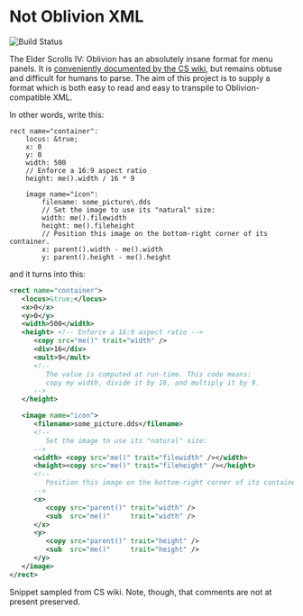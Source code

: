 # Not Oblivion XML

![Build Status](https://github.com/ernieIzde8ski/not-oblivion-xml/actions/workflows/rust.yml/badge.svg)

The Elder Scrolls IV: Oblivion has an absolutely insane format for menu panels. It is [conveniently documented by the CS wiki](https://cs.elderscrolls.com/index.php?title=Oblivion_XML_Reference), but remains obtuse and difficult for humans to parse. The aim of this project is to supply a format which is both easy to read and easy to transpile to Oblivion-compatible XML.

In other words, write this:

```text
rect name="container":
    locus: &true;
    x: 0
    y: 0
    width: 500
    // Enforce a 16:9 aspect ratio
    height: me().width / 16 * 9

    image name="icon":
        filename: some_picture\.dds
        // Set the image to use its "natural" size:
        width: me().filewidth
        height: me().fileheight
        // Position this image on the bottom-right corner of its container.
        x: parent().width - me().width
        y: parent().height - me().height
```

and it turns into this:

```xml
<rect name="container">
   <locus>&true;</locus>
   <x>0</x>
   <y>0</y>
   <width>500</width>
   <height> <!-- Enforce a 16:9 aspect ratio -->
      <copy src="me()" trait="width" />
      <div>16</div>
      <mult>9</mult>
      <!--
         The value is computed at run-time. This code means: 
         copy my width, divide it by 16, and multiply it by 9.
      -->
   </height>

   <image name="icon">
      <filename>some_picture.dds</filename>
      <!--
         Set the image to use its "natural" size:
      -->
      <width> <copy src="me()" trait="filewidth" /></width>
      <height><copy src="me()" trait="fileheight" /></height>
      <!--
         Position this image on the bottom-right corner of its container.
      -->
      <x>
         <copy src="parent()" trait="width" />
         <sub  src="me()"     trait="width" />
      </x>
      <y>
         <copy src="parent()" trait="height" />
         <sub  src="me()"     trait="height" />
      </y>
   </image>
</rect>
```

Snippet sampled from CS wiki. Note, though, that comments are not at present preserved.

